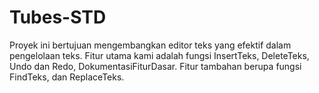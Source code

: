 # Tubes-STD
Proyek ini bertujuan mengembangkan editor teks yang efektif dalam pengelolaan teks. Fitur utama kami adalah fungsi InsertTeks, DeleteTeks,  Undo dan Redo, DokumentasiFiturDasar. Fitur tambahan berupa fungsi FindTeks, dan ReplaceTeks.

